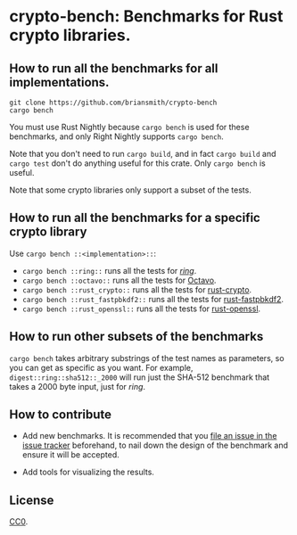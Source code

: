 # crypto-bench: Benchmarks for Rust crypto libraries.

## How to run all the benchmarks for all implementations.

```
git clone https://github.com/briansmith/crypto-bench
cargo bench
```

You must use Rust Nightly because `cargo bench` is used for these benchmarks,
and only Right Nightly supports `cargo bench`.

Note that you don't need to run `cargo build`, and in fact `cargo build` and
`cargo test` don't do anything useful for this crate. Only `cargo bench` is
useful.

Note that some crypto libraries only support a subset of the tests.

## How to run all the benchmarks for a specific crypto library

Use `cargo bench ::<implementation>::`:

* `cargo bench ::ring::` runs all the tests for [*ring*](https://github.com/briansmith/ring).
* `cargo bench ::octavo::` runs all the tests for [Octavo](https://github.com/libOctavo/octavo).
* `cargo bench ::rust_crypto::` runs all the tests for [rust-crypto](https://github.com/DaGenix/rust-crypto).
* `cargo bench ::rust_fastpbkdf2::` runs all the tests for [rust-fastpbkdf2](https://github.com/ctz/rust-fastpbkdf2).
* `cargo bench ::rust_openssl::` runs all the tests for [rust-openssl](https://github.com/sfackler/rust-openssl).

## How to run other subsets of the benchmarks

`cargo bench` takes arbitrary substrings of the test names as parameters, so
you can get as specific as you want. For example,
`digest::ring::sha512::_2000` will run just the SHA-512
benchmark that takes a 2000 byte input, just for *ring*.

## How to contribute

* Add new benchmarks. It is recommended that you
  [file an issue in the issue tracker](https://github.com/briansmith/crypto-bench/issues/new)
  beforehand, to nail down the design of the benchmark and ensure it will be
  accepted.

* Add tools for visualizing the results.

## License

[CC0](https://creativecommons.org/publicdomain/zero/1.0/).
